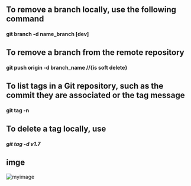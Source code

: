 ## To remove a branch locally, use the following command
#### git branch -d name_branch [dev]

## To remove a branch from the remote repository
#### git push origin -d branch_name //{is soft delete}

## To list tags in a Git repository, such as the commit they are associated or the tag message 
#### git tag -n 

## To delete a tag locally, use
##### git tag -d v1.7 


## imge
![myimage](https://upload.wikimedia.org/wikipedia/commons/c/c2/GitHub_Invertocat_Logo.svg)
